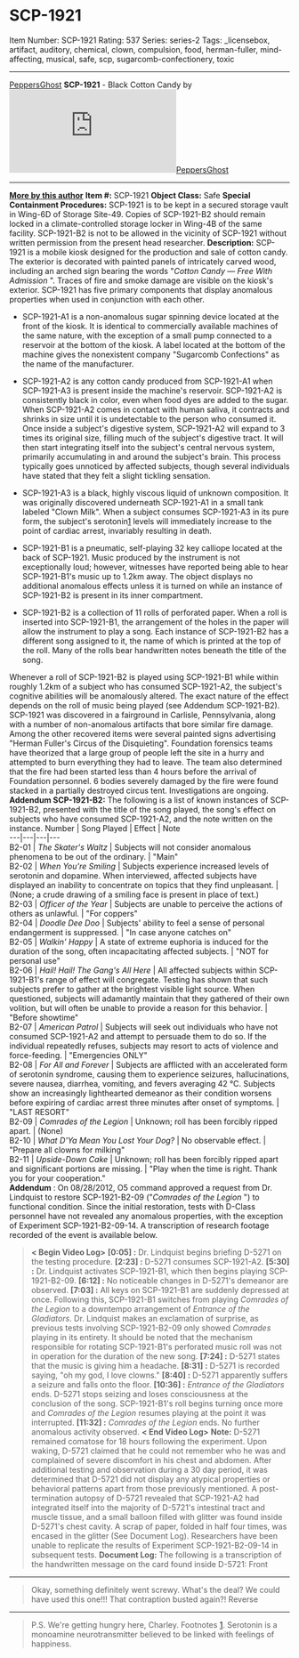 # SCP-1921
Item Number: SCP-1921
Rating: 537
Series: series-2
Tags: _licensebox, artifact, auditory, chemical, clown, compulsion, food, herman-fuller, mind-affecting, musical, safe, scp, sugarcomb-confectionery, toxic

---

[PeppersGhost](javascript:;)
**SCP-1921** \- Black Cotton Candy by [![PeppersGhost](https://www.wikidot.com/avatar.php?userid=1553042&amp;size=small&amp;timestamp=1724858703)](http://www.wikidot.com/user:info/peppersghost)[PeppersGhost](http://www.wikidot.com/user:info/peppersghost)
* * *
**[More by this author](/peppersghost)**
**Item #:** SCP-1921
**Object Class:** Safe
**Special Containment Procedures:** SCP-1921 is to be kept in a secured storage vault in Wing-6D of Storage Site-49. Copies of SCP-1921-B2 should remain locked in a climate-controlled storage locker in Wing-4B of the same facility. SCP-1921-B2 is not to be allowed in the vicinity of SCP-1921 without written permission from the present head researcher.
**Description:** SCP-1921 is a mobile kiosk designed for the production and sale of cotton candy. The exterior is decorated with painted panels of intricately carved wood, including an arched sign bearing the words "_Cotton Candy — Free With Admission_ ". Traces of fire and smoke damage are visible on the kiosk's exterior. SCP-1921 has five primary components that display anomalous properties when used in conjunction with each other.
  * SCP-1921-A1 is a non-anomalous sugar spinning device located at the front of the kiosk. It is identical to commercially available machines of the same nature, with the exception of a small pump connected to a reservoir at the bottom of the kiosk. A label located at the bottom of the machine gives the nonexistent company "Sugarcomb Confections" as the name of the manufacturer.

  * SCP-1921-A2 is any cotton candy produced from SCP-1921-A1 when SCP-1921-A3 is present inside the machine's reservoir. SCP-1921-A2 is consistently black in color, even when food dyes are added to the sugar. When SCP-1921-A2 comes in contact with human saliva, it contracts and shrinks in size until it is undetectable to the person who consumed it. Once inside a subject's digestive system, SCP-1921-A2 will expand to 3 times its original size, filling much of the subject's digestive tract. It will then start integrating itself into the subject's central nervous system, primarily accumulating in and around the subject's brain. This process typically goes unnoticed by affected subjects, though several individuals have stated that they felt a slight tickling sensation.

  * SCP-1921-A3 is a black, highly viscous liquid of unknown composition. It was originally discovered underneath SCP-1921-A1 in a small tank labeled "Clown Milk". When a subject consumes SCP-1921-A3 in its pure form, the subject's serotonin[1](javascript:;) levels will immediately increase to the point of cardiac arrest, invariably resulting in death.

  * SCP-1921-B1 is a pneumatic, self-playing 32 key calliope located at the back of SCP-1921. Music produced by the instrument is not exceptionally loud; however, witnesses have reported being able to hear SCP-1921-B1's music up to 1.2km away. The object displays no additional anomalous effects unless it is turned on while an instance of SCP-1921-B2 is present in its inner compartment.

  * SCP-1921-B2 is a collection of 11 rolls of perforated paper. When a roll is inserted into SCP-1921-B1, the arrangement of the holes in the paper will allow the instrument to play a song. Each instance of SCP-1921-B2 has a different song assigned to it, the name of which is printed at the top of the roll. Many of the rolls bear handwritten notes beneath the title of the song.

Whenever a roll of SCP-1921-B2 is played using SCP-1921-B1 while within roughly 1.2km of a subject who has consumed SCP-1921-A2, the subject's cognitive abilities will be anomalously altered. The exact nature of the effect depends on the roll of music being played (see Addendum SCP-1921-B2).
SCP-1921 was discovered in a fairground in Carlisle, Pennsylvania, along with a number of non-anomalous artifacts that bore similar fire damage. Among the other recovered items were several painted signs advertising "Herman Fuller's Circus of the Disquieting". Foundation forensics teams have theorized that a large group of people left the site in a hurry and attempted to burn everything they had to leave. The team also determined that the fire had been started less than 4 hours before the arrival of Foundation personnel. 6 bodies severely damaged by the fire were found stacked in a partially destroyed circus tent. Investigations are ongoing.
**Addendum SCP-1921-B2:** The following is a list of known instances of SCP-1921-B2, presented with the title of the song played, the song's effect on subjects who have consumed SCP-1921-A2, and the note written on the instance.
Number | Song Played | Effect | Note  
---|---|---|---  
B2-01 | _The Skater's Waltz_ | Subjects will not consider anomalous phenomena to be out of the ordinary. | "Main"  
B2-02 | _When You're Smiling_ | Subjects experience increased levels of serotonin and dopamine. When interviewed, affected subjects have displayed an inability to concentrate on topics that they find unpleasant. | (None; a crude drawing of a smiling face is present in place of text.)  
B2-03 | _Officer of the Year_ | Subjects are unable to perceive the actions of others as unlawful. | "For coppers"  
B2-04 | _Doodle Dee Doo_ | Subjects' ability to feel a sense of personal endangerment is suppressed. | "In case anyone catches on"  
B2-05 | _Walkin' Happy_ | A state of extreme euphoria is induced for the duration of the song, often incapacitating affected subjects. | "NOT for personal use"  
B2-06 | _Hail! Hail! The Gang's All Here_ | All affected subjects within SCP-1921-B1's range of effect will congregate. Testing has shown that such subjects prefer to gather at the brightest visible light source. When questioned, subjects will adamantly maintain that they gathered of their own volition, but will often be unable to provide a reason for this behavior. | "Before showtime"  
B2-07 | _American Patrol_ | Subjects will seek out individuals who have not consumed SCP-1921-A2 and attempt to persuade them to do so. If the individual repeatedly refuses, subjects may resort to acts of violence and force-feeding. | "Emergencies ONLY"  
B2-08 | _For All and Forever_ | Subjects are afflicted with an accelerated form of serotonin syndrome, causing them to experience seizures, hallucinations, severe nausea, diarrhea, vomiting, and fevers averaging 42 °C. Subjects show an increasingly lighthearted demeanor as their condition worsens before expiring of cardiac arrest three minutes after onset of symptoms. | "LAST RESORT"  
B2-09 | _Comrades of the Legion_ | Unknown; roll has been forcibly ripped apart. | (None)  
B2-10 | _What D'Ya Mean You Lost Your Dog?_ | No observable effect. | "Prepare all clowns for milking"  
B2-11 | _Upside-Down Cake_ | Unknown; roll has been forcibly ripped apart and significant portions are missing. | "Play when the time is right. Thank you for your cooperation."  
**Addendum** : On 08/28/2012, O5 command approved a request from Dr. Lindquist to restore SCP-1921-B2-09 ("_Comrades of the Legion_ ") to functional condition. Since the initial restoration, tests with D-Class personnel have not revealed any anomalous properties, with the exception of Experiment SCP-1921-B2-09-14. A transcription of research footage recorded of the event is available below.
> **< Begin Video Log>**
> **[0:05] :** Dr. Lindquist begins briefing D-5271 on the testing procedure.
> **[2:23] :** D-5271 consumes SCP-1921-A2.
> **[5:30] :** Dr. Lindquist activates SCP-1921-B1, which then begins playing SCP-1921-B2-09.
> **[6:12] :** No noticeable changes in D-5271's demeanor are observed.
> **[7:03] :** All keys on SCP-1921-B1 are suddenly depressed at once. Following this, SCP-1921-B1 switches from playing _Comrades of the Legion_ to a downtempo arrangement of _Entrance of the Gladiators_. Dr. Lindquist makes an exclamation of surprise, as previous tests involving SCP-1921-B2-09 only showed _Comrades_ playing in its entirety. It should be noted that the mechanism responsible for rotating SCP-1921-B1's perforated music roll was not in operation for the duration of the new song.
> **[7:24] :** D-5271 states that the music is giving him a headache.
> **[8:31] :** D-5271 is recorded saying, "oh my god, I love clowns."
> **[8:40] :** D-5271 apparently suffers a seizure and falls onto the floor.
> **[10:36] :** _Entrance of the Gladiators_ ends. D-5271 stops seizing and loses consciousness at the conclusion of the song. SCP-1921-B1's roll begins turning once more and _Comrades of the Legion_ resumes playing at the point it was interrupted.
> **[11:32] :** _Comrades of the Legion_ ends. No further anomalous activity observed.
> **< End Video Log>**
**Note:** D-5271 remained comatose for 18 hours following the experiment. Upon waking, D-5721 claimed that he could not remember who he was and complained of severe discomfort in his chest and abdomen. After additional testing and observation during a 30 day period, it was determined that D-5721 did not display any atypical properties or behavioral patterns apart from those previously mentioned. A post-termination autopsy of D-5721 revealed that SCP-1921-A2 had integrated itself into the majority of D-5721's intestinal tract and muscle tissue, and a small balloon filled with glitter was found inside D-5271's chest cavity. A scrap of paper, folded in half four times, was encased in the glitter (See Document Log). Researchers have been unable to replicate the results of Experiment SCP-1921-B2-09-14 in subsequent tests.
**Document Log:** The following is a transcription of the handwritten message on the card found inside D-5721:
Front  
---  
> Okay, something definitely went screwy. What's the deal? We could have used this one!!! That contraption busted again?!
Reverse  
---  
> P.S. We're getting hungry here, Charley.
Footnotes
[1](javascript:;). Serotonin is a monoamine neurotransmitter believed to be linked with feelings of happiness.